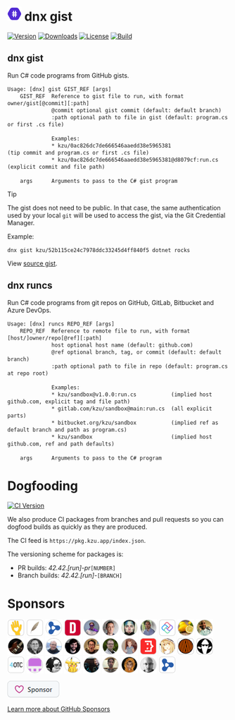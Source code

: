 ![Icon](https://raw.githubusercontent.com/devlooped/runcs/main/assets/img/icon-32.png) dnx gist
============

[![Version](https://img.shields.io/nuget/vpre/gist.svg?color=royalblue)](https://www.nuget.org/packages/gist)
[![Downloads](https://img.shields.io/nuget/dt/gist.svg?color=green)](https://www.nuget.org/packages/gist)
[![License](https://img.shields.io/github/license/devlooped/runcs.svg?color=blue)](https://github.com/devlooped/runcs/blob/main/license.txt)
[![Build](https://github.com/devlooped/runcs/actions/workflows/build.yml/badge.svg?branch=main)](https://github.com/devlooped/runcs/actions/workflows/build.yml)

## dnx gist
<!-- #gist -->
Run C# code programs from GitHub gists.

```
Usage: [dnx] gist GIST_REF [args]
    GIST_REF  Reference to gist file to run, with format owner/gist[@commit][:path]
              @commit optional gist commit (default: default branch)
              :path optional path to file in gist (default: program.cs or first .cs file)

              Examples:
              * kzu/0ac826dc7de666546aaedd38e5965381                 (tip commit and program.cs or first .cs file)
              * kzu/0ac826dc7de666546aaedd38e5965381@d8079cf:run.cs  (explicit commit and file path)

    args      Arguments to pass to the C# gist program
```

> [!TIP]
> The gist does not need to be public. In that case, the same authentication 
> used by your local `git` will be used to access the gist, via the Git Credential Manager.

Example:

```
dnx gist kzu/52b115ce24c7978ddc33245d4ff840f5 dotnet rocks
```

View [source gist](https://gist.github.com/kzu/52b115ce24c7978ddc33245d4ff840f5).

<!-- #gist -->

## dnx runcs
<!-- #runcs -->
Run C# code programs from git repos on GitHub, GitLab, Bitbucket and Azure DevOps.

```
Usage: [dnx] runcs REPO_REF [args]
    REPO_REF  Reference to remote file to run, with format [host/]owner/repo[@ref][:path]
              host optional host name (default: github.com)
              @ref optional branch, tag, or commit (default: default branch)
              :path optional path to file in repo (default: program.cs at repo root)

              Examples:
              * kzu/sandbox@v1.0.0:run.cs           (implied host github.com, explicit tag and file path)
              * gitlab.com/kzu/sandbox@main:run.cs  (all explicit parts)
              * bitbucket.org/kzu/sandbox           (implied ref as default branch and path as program.cs)
              * kzu/sandbox                         (implied host github.com, ref and path defaults)

    args      Arguments to pass to the C# program
```

<!-- #runcs -->

# Dogfooding

[![CI Version](https://img.shields.io/endpoint?url=https://shields.kzu.app/vpre/gist/main&label=nuget.ci&color=brightgreen)](https://pkg.kzu.app/index.json)

We also produce CI packages from branches and pull requests so you can dogfood builds as quickly as they are produced. 

The CI feed is `https://pkg.kzu.app/index.json`. 

The versioning scheme for packages is:

- PR builds: *42.42.[run]-pr*`[NUMBER]`
- Branch builds: *42.42.[run]-*`[BRANCH]`

<!-- include https://github.com/devlooped/sponsors/raw/main/footer.md -->
# Sponsors 

<!-- sponsors.md -->
[![Clarius Org](https://raw.githubusercontent.com/devlooped/sponsors/main/.github/avatars/clarius.png "Clarius Org")](https://github.com/clarius)
[![MFB Technologies, Inc.](https://raw.githubusercontent.com/devlooped/sponsors/main/.github/avatars/MFB-Technologies-Inc.png "MFB Technologies, Inc.")](https://github.com/MFB-Technologies-Inc)
[![Torutek](https://raw.githubusercontent.com/devlooped/sponsors/main/.github/avatars/torutek-gh.png "Torutek")](https://github.com/torutek-gh)
[![DRIVE.NET, Inc.](https://raw.githubusercontent.com/devlooped/sponsors/main/.github/avatars/drivenet.png "DRIVE.NET, Inc.")](https://github.com/drivenet)
[![Keith Pickford](https://raw.githubusercontent.com/devlooped/sponsors/main/.github/avatars/Keflon.png "Keith Pickford")](https://github.com/Keflon)
[![Thomas Bolon](https://raw.githubusercontent.com/devlooped/sponsors/main/.github/avatars/tbolon.png "Thomas Bolon")](https://github.com/tbolon)
[![Kori Francis](https://raw.githubusercontent.com/devlooped/sponsors/main/.github/avatars/kfrancis.png "Kori Francis")](https://github.com/kfrancis)
[![Toni Wenzel](https://raw.githubusercontent.com/devlooped/sponsors/main/.github/avatars/twenzel.png "Toni Wenzel")](https://github.com/twenzel)
[![Uno Platform](https://raw.githubusercontent.com/devlooped/sponsors/main/.github/avatars/unoplatform.png "Uno Platform")](https://github.com/unoplatform)
[![Reuben Swartz](https://raw.githubusercontent.com/devlooped/sponsors/main/.github/avatars/rbnswartz.png "Reuben Swartz")](https://github.com/rbnswartz)
[![Jacob Foshee](https://raw.githubusercontent.com/devlooped/sponsors/main/.github/avatars/jfoshee.png "Jacob Foshee")](https://github.com/jfoshee)
[![](https://raw.githubusercontent.com/devlooped/sponsors/main/.github/avatars/Mrxx99.png "")](https://github.com/Mrxx99)
[![Eric Johnson](https://raw.githubusercontent.com/devlooped/sponsors/main/.github/avatars/eajhnsn1.png "Eric Johnson")](https://github.com/eajhnsn1)
[![David JENNI](https://raw.githubusercontent.com/devlooped/sponsors/main/.github/avatars/davidjenni.png "David JENNI")](https://github.com/davidjenni)
[![Jonathan ](https://raw.githubusercontent.com/devlooped/sponsors/main/.github/avatars/Jonathan-Hickey.png "Jonathan ")](https://github.com/Jonathan-Hickey)
[![Charley Wu](https://raw.githubusercontent.com/devlooped/sponsors/main/.github/avatars/akunzai.png "Charley Wu")](https://github.com/akunzai)
[![Ken Bonny](https://raw.githubusercontent.com/devlooped/sponsors/main/.github/avatars/KenBonny.png "Ken Bonny")](https://github.com/KenBonny)
[![Simon Cropp](https://raw.githubusercontent.com/devlooped/sponsors/main/.github/avatars/SimonCropp.png "Simon Cropp")](https://github.com/SimonCropp)
[![agileworks-eu](https://raw.githubusercontent.com/devlooped/sponsors/main/.github/avatars/agileworks-eu.png "agileworks-eu")](https://github.com/agileworks-eu)
[![Zheyu Shen](https://raw.githubusercontent.com/devlooped/sponsors/main/.github/avatars/arsdragonfly.png "Zheyu Shen")](https://github.com/arsdragonfly)
[![Vezel](https://raw.githubusercontent.com/devlooped/sponsors/main/.github/avatars/vezel-dev.png "Vezel")](https://github.com/vezel-dev)
[![ChilliCream](https://raw.githubusercontent.com/devlooped/sponsors/main/.github/avatars/ChilliCream.png "ChilliCream")](https://github.com/ChilliCream)
[![4OTC](https://raw.githubusercontent.com/devlooped/sponsors/main/.github/avatars/4OTC.png "4OTC")](https://github.com/4OTC)
[![Vincent Limo](https://raw.githubusercontent.com/devlooped/sponsors/main/.github/avatars/v-limo.png "Vincent Limo")](https://github.com/v-limo)
[![Jordan S. Jones](https://raw.githubusercontent.com/devlooped/sponsors/main/.github/avatars/jordansjones.png "Jordan S. Jones")](https://github.com/jordansjones)
[![domischell](https://raw.githubusercontent.com/devlooped/sponsors/main/.github/avatars/DominicSchell.png "domischell")](https://github.com/DominicSchell)
[![Justin Wendlandt](https://raw.githubusercontent.com/devlooped/sponsors/main/.github/avatars/jwendl.png "Justin Wendlandt")](https://github.com/jwendl)
[![Adrian Alonso](https://raw.githubusercontent.com/devlooped/sponsors/main/.github/avatars/adalon.png "Adrian Alonso")](https://github.com/adalon)
[![Michael Hagedorn](https://raw.githubusercontent.com/devlooped/sponsors/main/.github/avatars/Eule02.png "Michael Hagedorn")](https://github.com/Eule02)
[![Sebastien Lebreton](https://raw.githubusercontent.com/devlooped/sponsors/main/.github/avatars/sailro.png "Sebastien Lebreton")](https://github.com/sailro)
[![torutek](https://raw.githubusercontent.com/devlooped/sponsors/main/.github/avatars/torutek.png "torutek")](https://github.com/torutek)


<!-- sponsors.md -->

[![Sponsor this project](https://raw.githubusercontent.com/devlooped/sponsors/main/sponsor.png "Sponsor this project")](https://github.com/sponsors/devlooped)
&nbsp;

[Learn more about GitHub Sponsors](https://github.com/sponsors)

<!-- https://github.com/devlooped/sponsors/raw/main/footer.md -->
